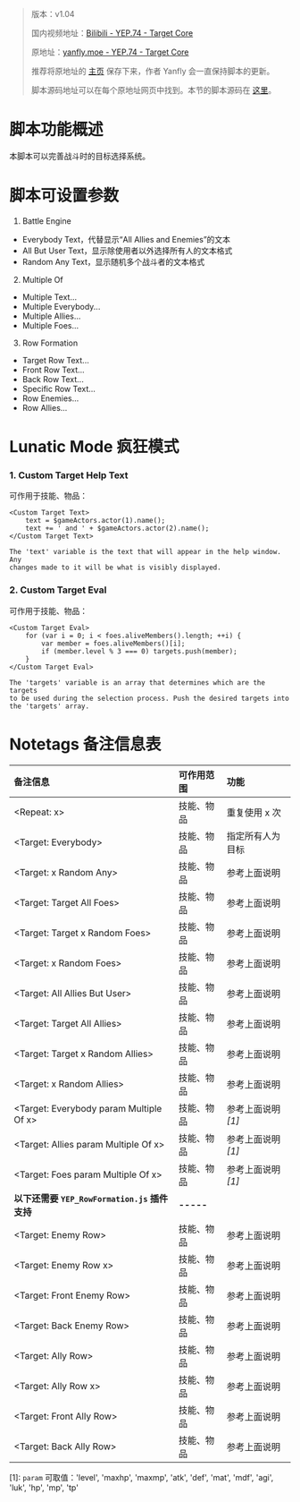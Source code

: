 > 版本：v1.04
>
> 国内视频地址：[Bilibili - YEP.74 - Target Core](https://www.bilibili.com/video/av3174787/#page=79)
>
> 原地址：[yanfly.moe - YEP.74 - Target Core](http://yanfly.moe/2016/02/26/yep-74-target-core/)
> 
> 推荐将原地址的 [主页](http://yanfly.moe/yep/) 保存下来，作者 Yanfly 会一直保持脚本的更新。
> 
> 脚本源码地址可以在每个原地址网页中找到。本节的脚本源码在 [这里](https://www.dropbox.com/s/u1prfb1zv9lhtwv/YEP_TargetCore.js?dl=0)。

# 脚本功能概述

本脚本可以完善战斗时的目标选择系统。

# 脚本可设置参数

1. Battle Engine

- Everybody Text，代替显示“All Allies and  Enemies”的文本
- All But User Text，显示除使用者以外选择所有人的文本格式
- Random Any Text，显示随机多个战斗者的文本格式

2. Multiple Of

- Multiple Text...
- Multiple Everybody...
- Multiple Allies...
- Multiple Foes...

3. Row Formation

- Target Row Text...
- Front Row Text...
- Back Row Text...
- Specific Row Text...
- Row Enemies...
- Row Allies...

# Lunatic Mode 疯狂模式

### 1. Custom Target Help Text

可作用于技能、物品：
```
<Custom Target Text>
    text = $gameActors.actor(1).name();
    text += ' and ' + $gameActors.actor(2).name();
</Custom Target Text>

The 'text' variable is the text that will appear in the help window. Any
changes made to it will be what is visibly displayed.
```

### 2. Custom Target Eval

可作用于技能、物品：
```
<Custom Target Eval>
    for (var i = 0; i < foes.aliveMembers().length; ++i) {
        var member = foes.aliveMembers()[i];
        if (member.level % 3 === 0) targets.push(member);
    }
</Custom Target Eval>

The 'targets' variable is an array that determines which are the targets
to be used during the selection process. Push the desired targets into
the 'targets' array.
```

# Notetags 备注信息表

备注信息|可作用范围|功能
:-|:-|:-
&lt;Repeat: x>|技能、物品|重复使用 x 次
&lt;Target: Everybody>|技能、物品|指定所有人为目标
&lt;Target: x Random Any>|技能、物品|参考上面说明
&lt;Target: Target All Foes>|技能、物品|参考上面说明
&lt;Target: Target x Random Foes>|技能、物品|参考上面说明
&lt;Target: x Random Foes>|技能、物品|参考上面说明
&lt;Target: All Allies But User>|技能、物品|参考上面说明
&lt;Target: Target All Allies>|技能、物品|参考上面说明
&lt;Target: Target x Random Allies>|技能、物品|参考上面说明
&lt;Target: x Random Allies>|技能、物品|参考上面说明
&lt;Target: Everybody param Multiple Of x>|技能、物品|参考上面说明 *[1]*
&lt;Target: Allies param Multiple Of x>|技能、物品|参考上面说明 *[1]*
&lt;Target: Foes param Multiple Of x>|技能、物品|参考上面说明 *[1]*
**以下还需要 `YEP_RowFormation.js` 插件支持**|**-----**
&lt;Target: Enemy Row>|技能、物品|参考上面说明
&lt;Target: Enemy Row x>|技能、物品|参考上面说明
&lt;Target: Front Enemy Row>|技能、物品|参考上面说明
&lt;Target: Back Enemy Row>|技能、物品|参考上面说明
&lt;Target: Ally Row>|技能、物品|参考上面说明
&lt;Target: Ally Row x>|技能、物品|参考上面说明
&lt;Target: Front Ally Row>|技能、物品|参考上面说明
&lt;Target: Back Ally Row>|技能、物品|参考上面说明

\[1]: `param` 可取值：'level', 'maxhp', 'maxmp', 'atk', 'def', 'mat', 'mdf', 'agi', 'luk', 'hp', 'mp', 'tp'
